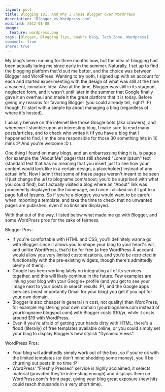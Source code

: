 ```yaml
---
layout: post
title: Blogging 101, And Why I Chose Blogger over WordPress
description: "Blogger vs Wordpress.com"
modified: 2012-01-08
image:
  feature: wordpress.png
tags: [Blogger, Blogging Tips, bmak's blog, Tech Zone, Wordpress]
comments: true
share: true
---
```


My blog's been running for three months now, but the idea of blogging had been actually luring me since early in the summer. Naturally, I set up to find the blogging platform that'd suit me better, and the choice was between Blogger and WordPress. Wanting to try both, I signed up with an account for each and started experimenting with the design of what was still at the time a nascent, immature idea. Also at the time, Blogger was still in its stagnant neglected form, and it wasn't until later in the summer that Google finally gave it an overhaul and made it the great platform that it is today. Before giving my reasons for favoring Blogger (you could already tell, right? :P) though, I'll start with a simple tip about managing a blog (regardless of where it's hosted).


I usually behave on the internet like those Google bots (aka crawlers), and whenever I stumble upon an interesting blog, I make sure to read many posts/articles, and to check who writes it (If you have a blog that I happened to find, I'm the one responsible for those 30 something hits in 10 mins :P And you're welcome :D ).  


One thing I found on many blogs, and an embarrassing thing it is, is pages (for example the "About Me" page) that still showed "Lorem ipsum" text (standard text that has no meaning that you insert just to see how your content would look like in a certain design, a placeholder) instead of any actual info. Now I admit that some of these pages weren't meant to be seen (I just change the url to blogname.com/about; you'd be surprised with what you could find), but I actually visited a blog where an "About" link was prominently displayed on the homepage, and once I clicked on it I got to a page full of Ipsums. So if you're a blogger, you would want to be careful when importing a template, and take the time to check that no unwanted pages are published, even if no links are displayed.  
  

With that out of the way, I listed below what made me go with Blogger, and some WordPress pros for the sake of fairness.


Blogger Pros:

*   If you're comfortable with HTML and CSS, you'll definitely wanna go with Blogger since it allows you to shape your blog to your heart's will, and unlike WordPress, that'd be for free (a free WordPress Â account would allow you very limited customizations, and you'd be restricted in functionality with the pre-existing widgets, though there's admittedly plenty of them).
*   Google has been working lately on integrating all of its services together, and this will likely continue in the future. Few examples are linking your blog with your Google+ profile (and you get to see your image next to your posts in search results :P), and the Google apps services (most importantly Gmail for your blog) you get if you opt for your own domain.
*   Blogger is also cheaper in general (in cost, not quality) than WordPress, for example registering your own domain (yourblogname.com instead of yourblogname.blogspot.com) with Blogger costs $10/yr, while it costs around $19 with WordPress.
*   Even if you're afraid of getting your hands dirty with HTML, there's a flood (literally) of free templates available online, or you could simply set your blog to display Blogger's new stylish "Dynamic Views".


WordPress Pros:

*   Your blog will admittedly simply work out of the box, so if you're ok with the limited templates (or don't mind shedding some money), you'll be churning out posts in no time :P
*   WordPress' "Freshly Pressed" service is highly acclaimed, it selects material (provided they're interesting enough) and displays them on WordPress.com's front page, giving your blog great exposure (new hits could reach thousands in a very short time).
